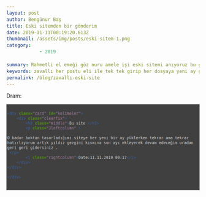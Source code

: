 ```yaml
---
layout: post
author: Bengünur Baş
title: Eski sitemden bir gönderim
date: 2019-11-11T00:19:20.613Z 
thumbnail: /assets/img/posts/eski-sitem-1.png
category: 
            - 2019
            
summary: Rahmetli el emeği göz nuru amele işi eski sitemi anıyoruz bu gönderide hepinizi 0.000001 sn'lik saygıı duruşuna davet ediyorum 
keywords: zavallı her postu eli ile tek tek girip her dosyaya yeni ay gelince ekleme yapmak zorunda kalan bengülüş
permalink: /blog/zavallı-eski-site
---
```

Dram:

![alt text](/assets/img/posts/eski-sitem-1.png "Dram")